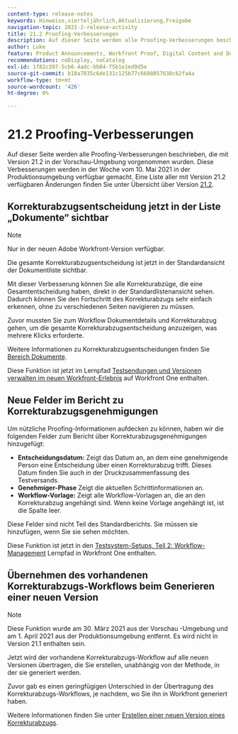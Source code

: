 ```yaml
---
content-type: release-notes
keywords: Hinweise,vierteljährlich,Aktualisierung,Freigabe
navigation-topic: 2021-2-release-activity
title: 21.2 Proofing-Verbesserungen
description: Auf dieser Seite werden alle Proofing-Verbesserungen beschrieben, die mit Version 21.2 in der Vorschau-Umgebung vorgenommen wurden. Diese Verbesserungen werden in der Woche vom 10. Mai 2021 in der Produktionsumgebung verfügbar gemacht. Eine Liste aller mit Version 21.2 verfügbaren Änderungen finden Sie in der Übersicht über die Version 21.2.
author: Luke
feature: Product Announcements, Workfront Proof, Digital Content and Documents
recommendations: noDisplay, noCatalog
exl-id: 1f82c397-5cb6-4adc-bb84-f5b1e1ed9d5e
source-git-commit: b18a7835c6de131c125b77c6688057638c62fa4a
workflow-type: tm+mt
source-wordcount: '426'
ht-degree: 0%

---
```


# 21.2 Proofing-Verbesserungen

Auf dieser Seite werden alle Proofing-Verbesserungen beschrieben, die mit Version 21.2 in der Vorschau-Umgebung vorgenommen wurden. Diese Verbesserungen werden in der Woche vom 10. Mai 2021 in der Produktionsumgebung verfügbar gemacht. Eine Liste aller mit Version 21.2 verfügbaren Änderungen finden Sie unter Übersicht über Version [21.2](../../../product-announcements/product-releases/21.2-release-activity/21-2-release-overview.md).

## Korrekturabzugsentscheidung jetzt in der Liste „Dokumente“ sichtbar

>[!NOTE]
>
>Nur in der neuen Adobe Workfront-Version verfügbar.

Die gesamte Korrekturabzugsentscheidung ist jetzt in der Standardansicht der Dokumentliste sichtbar.

Mit dieser Verbesserung können Sie alle Korrekturabzüge, die eine Gesamtentscheidung haben, direkt in der Standardlistenansicht sehen. Dadurch können Sie den Fortschritt des Korrekturabzugs sehr einfach erkennen, ohne zu verschiedenen Seiten navigieren zu müssen.

Zuvor mussten Sie zum Workflow Dokumentdetails und Korrekturabzug gehen, um die gesamte Korrekturabzugsentscheidung anzuzeigen, was mehrere Klicks erforderte.

Weitere Informationen zu Korrekturabzugsentscheidungen finden Sie [Bereich Dokumente](../../../documents/managing-documents/documents-area.md).

Diese Funktion ist jetzt im Lernpfad [Testsendungen und Versionen verwalten im neuen Workfront-Erlebnis](https://experienceleague.adobe.com/en/docs/workfront-learn/tutorials-workfront/home) auf Workfront One enthalten.

## Neue Felder im Bericht zu Korrekturabzugsgenehmigungen

Um nützliche Proofing-Informationen aufdecken zu können, haben wir die folgenden Felder zum Bericht über Korrekturabzugsgenehmigungen hinzugefügt:

* **Entscheidungsdatum:** Zeigt das Datum an, an dem eine genehmigende Person eine Entscheidung über einen Korrekturabzug trifft. Dieses Datum finden Sie auch in der Druckzusammenfassung des Testversands.
* **Genehmiger-Phase** Zeigt die aktuellen Schrittinformationen an.
* **Workflow-Vorlage:** Zeigt alle Workflow-Vorlagen an, die an den Korrekturabzug angehängt sind. Wenn keine Vorlage angehängt ist, ist die Spalte leer.

Diese Felder sind nicht Teil des Standardberichts. Sie müssen sie hinzufügen, wenn Sie sie sehen möchten.

Diese Funktion ist jetzt in den [Testsystem-Setups, Teil 2: Workflow-Management](https://experienceleague.adobe.com/en/docs/workfront-learn/tutorials-workfront/home) Lernpfad in Workfront One enthalten.

## Übernehmen des vorhandenen Korrekturabzugs-Workflows beim Generieren einer neuen Version

>[!NOTE]
>
>Diese Funktion wurde am 30. März 2021 aus der Vorschau -Umgebung und am 1. April 2021 aus der Produktionsumgebung entfernt. Es wird nicht in Version 21.1 enthalten sein.

Jetzt wird der vorhandene Korrekturabzugs-Workflow auf alle neuen Versionen übertragen, die Sie erstellen, unabhängig von der Methode, in der sie generiert werden.

Zuvor gab es einen geringfügigen Unterschied in der Übertragung des Korrekturabzugs-Workflows, je nachdem, wo Sie ihn in Workfront generiert haben.

Weitere Informationen finden Sie unter [Erstellen einer neuen Version eines Korrekturabzugs](../../../review-and-approve-work/proofing/managing-proofs-within-workfront/create-new-proof-version.md).

